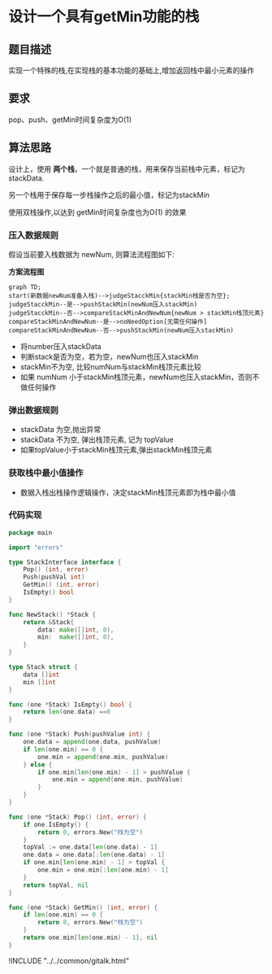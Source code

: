 # 设计一个具有getMin功能的栈

## 题目描述

实现一个特殊的栈,在实现栈的基本功能的基础上,增加返回栈中最小元素的操作

## 要求

pop、push、getMin时间复杂度为O(1)

## 算法思路

设计上，使用 **两个栈**，一个就是普通的栈，用来保存当前栈中元素，标记为stackData.

另一个栈用于保存每一步栈操作之后的最小值，标记为stackMin

使用双栈操作,以达到 getMin时间复杂度也为O(1) 的效果

### 压入数据规则

假设当前要入栈数据为 newNum, 则算法流程图如下:

**方案流程图**

```mermaid
graph TD;
start(新数据newNum准备入栈)-->judgeStacckMin{stackMin栈是否为空};
judgeStacckMin--是-->pushStackMin(newNum压入stackMin)
judgeStacckMin--否-->compareStackMinAndNewNum{newNum > stackMin栈顶元素}
compareStackMinAndNewNum--是-->noNeedOption[无需任何操作]
compareStackMinAndNewNum--否-->pushStackMin(newNum压入stackMin)
```
- 将number压入stackData
- 判断stack是否为空，若为空，newNum也压入stackMin
- stackMin不为空, 比较numNum与stackMin栈顶元素比较
- 如果 numNum 小于stackMin栈顶元素，newNum也压入stackMin，否则不做任何操作

### 弹出数据规则

- stackData 为空,抛出异常
- stackData 不为空, 弹出栈顶元素, 记为 topValue
- 如果topValue小于stackMin栈顶元素,弹出stackMin栈顶元素

### 获取栈中最小值操作

- 数据入栈出栈操作逻辑操作，决定stackMin栈顶元素即为栈中最小值

### 代码实现

```go
package main

import "errors"

type StackInterface interface {
	Pop() (int, error)
	Push(pushVal int)
	GetMin() (int, error)
	IsEmpty() bool
}

func NewStack() *Stack {
	return &Stack{
		data: make([]int, 0),
		min:  make([]int, 0),
	}
}

type Stack struct {
	data []int
	min []int
}

func (one *Stack) IsEmpty() bool {
	return len(one.data) ==0
}

func (one *Stack) Push(pushValue int) {
	one.data = append(one.data, pushValue)
	if len(one.min) == 0 {
		one.min = append(one.min, pushValue)
	} else {
		if one.min[len(one.min) - 1] > pushValue {
			one.min = append(one.min, pushValue)
		}
	}
}

func (one *Stack) Pop() (int, error) {
	if one.IsEmpty() {
		return 0, errors.New("栈为空")
	}
	topVal := one.data[len(one.data) - 1]
	one.data = one.data[:len(one.data) - 1]
	if one.min[len(one.min) - 1] > topVal {
		one.min = one.min[:len(one.min) - 1]
	}
	return topVal, nil
}

func (one *Stack) GetMin() (int, error) {
	if len(one.min) == 0 {
		return 0, errors.New("栈为空")
	}
	return one.min[len(one.min) - 1], nil
}

```

<script>
var pageId = "设计一个具有getMin功能的栈"
</script>

!INCLUDE "../../common/gitalk.html"
